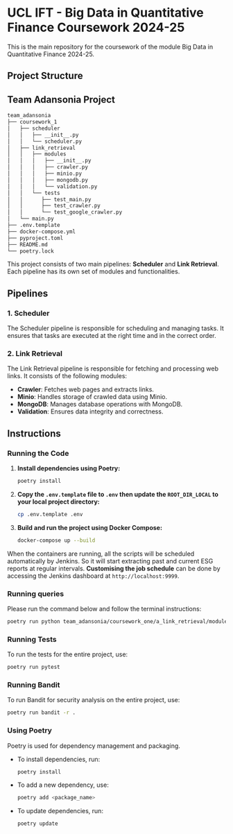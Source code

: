 # UCL IFT - Big Data in Quantitative Finance Coursework 2024-25

This is the main repository for the coursework of the module Big Data in Quantitative Finance 2024-25.

## Project Structure

## Team Adansonia Project

```bash
team_adansonia
├── coursework_1
│   ├── scheduler
│   │   ├── __init__.py
│   │   └── scheduler.py
│   ├── link_retrieval
│   │   ├── modules
│   │   │   ├── __init__.py
│   │   │   ├── crawler.py
│   │   │   ├── minio.py
│   │   │   ├── mongodb.py
│   │   │   └── validation.py
│   │   └── tests
│   │      ├── test_main.py
│   │      ├── test_crawler.py
│   │      └── test_google_crawler.py
│   └── main.py
├── .env.template
├── docker-compose.yml
├── pyproject.toml
├── README.md
└── poetry.lock
```

This project consists of two main pipelines: **Scheduler** and **Link Retrieval**. Each pipeline has its own set of modules and functionalities.

## Pipelines

### 1. Scheduler
The Scheduler pipeline is responsible for scheduling and managing tasks. It ensures that tasks are executed at the right time and in the correct order.

### 2. Link Retrieval
The Link Retrieval pipeline is responsible for fetching and processing web links. It consists of the following modules:

- **Crawler**: Fetches web pages and extracts links.
- **Minio**: Handles storage of crawled data using Minio.
- **MongoDB**: Manages database operations with MongoDB.
- **Validation**: Ensures data integrity and correctness.

## Instructions

### Running the Code

1. **Install dependencies using Poetry:**

   ```bash
   poetry install
   ```

2. **Copy the `.env.template` file to `.env` then update the `ROOT_DIR_LOCAL` to your local project directory:**

   ```bash
   cp .env.template .env
   ```

3. **Build and run the project using Docker Compose:**

   ```bash
   docker-compose up --build
   ```

When the containers are running, all the scripts will be scheduled automatically by Jenkins. So it will start extracting past and current ESG reports at regular intervals. **Customising the job schedule** can be done by accessing the Jenkins dashboard at `http://localhost:9999`.

### Running queries

Please run the command below and follow the terminal instructions:

```bash
poetry run python team_adansonia/coursework_one/a_link_retrieval/modules/mongo_db/queries.py
```

### Running Tests

To run the tests for the entire project, use:

```bash
poetry run pytest
```

### Running Bandit

To run Bandit for security analysis on the entire project, use:

```bash
poetry run bandit -r .
```

### Using Poetry

Poetry is used for dependency management and packaging.

- To install dependencies, run:

  ```bash
  poetry install
  ```

- To add a new dependency, use:

  ```bash
  poetry add <package_name>
  ```

- To update dependencies, run:

  ```bash
  poetry update
  ```



